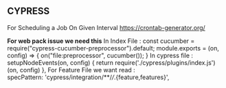 ## CYPRESS ##

For Scheduling a Job On Given Interval https://crontab-generator.org/


**For web pack issue we need this**
In Index File :
const cucumber = require("cypress-cucumber-preprocessor").default;
  module.exports = (on, config) => {
    on("file:preprocessor", cucumber());
    }
In cypress file :
setupNodeEvents(on, config) {
      return require('./cypress/plugins/index.js')(on, config)
    },
For Feature File we want read :    
specPattern: 'cypress/integration/**/*/*.{feature,features}',
    
    
    
